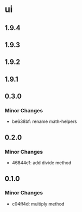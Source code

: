 # ui

## 1.9.4

## 1.9.3

## 1.9.2

## 1.9.1

## 0.3.0

### Minor Changes

- be638bf: rename math-helpers

## 0.2.0

### Minor Changes

- 46844c1: add divide method

## 0.1.0

### Minor Changes

- c04ff4d: multiply method
